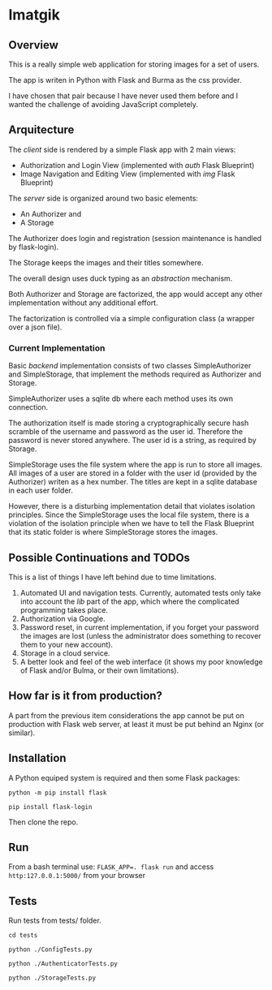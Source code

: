 # Imatgik

## Overview

This is a really simple web application for storing images for a set of users.

The app is writen in Python with Flask and Burma as the css provider.

I have chosen that pair because I have never used them before and I wanted the challenge of avoiding JavaScript completely.

## Arquitecture

The *client* side is rendered by a simple Flask app with 2 main views:
- Authorization and Login View (implemented with *auth* Flask Blueprint)
- Image Navigation and Editing View (implemented with *img* Flask Blueprint)

The *server* side is organized around two basic elements:
- An Authorizer and 
- A Storage

The Authorizer does login and registration (session maintenance is handled by flask-login).

The Storage keeps the images and their titles somewhere.

The overall design uses duck typing as an *abstraction* mechanism.

Both Authorizer and Storage are factorized, the app would accept any other implementation without any additional effort.

The factorization is controlled via a simple configuration class (a wrapper over a json file).

### Current Implementation 

Basic *backend* implementation consists of two classes SimpleAuthorizer and SimpleStorage, that implement the methods required as Authorizer and Storage.

SimpleAuthorizer uses a sqlite db where each method uses its own connection.

The authorization itself is made storing a cryptographically secure hash scramble of the username and password as the user id. Therefore the password is never stored anywhere.
The user id is a string, as required by Storage.

SimpleStorage uses the file system where the app is run to store all images. All images of a user are stored in a folder with the user id (provided by the Authorizer) writen as a hex number. The titles are kept in a sqlite database in each user folder.

However, there is a disturbing implementation detail that violates isolation principles. Since the SimpleStorage uses the local file system, there is a violation of the isolation principle when we have to tell the Flask Blueprint that its static folder is where SimpleStorage stores the images.

## Possible Continuations and TODOs

This is a list of things I have left behind due to time limitations.

1. Automated UI and navigation tests. Currently, automated tests only take into account the *lib* part of the app, which where the complicated programming takes place.
1. Authorization via Google.
1. Password reset, in current implementation, if you forget your password the images are lost (unless the administrator does something to recover them to your new account).
1. Storage in a cloud service.
1. A better look and feel of the web interface (it shows my poor knowledge of Flask and/or Bulma, or their own limitations).

## How far is it from production?

A part from the previous item considerations the app cannot be put on production with Flask web server, at least it must be put behind an Nginx (or similar). 

## Installation

A Python equiped system is required and then some Flask packages:

`python -m pip install flask`

`pip install flask-login`

Then clone the repo.

## Run
From a bash terminal use:
`FLASK_APP=. flask run`
and access `http:127.0.0.1:5000/` from your browser

## Tests
Run tests from tests/ folder.

`cd tests`

`python ./ConfigTests.py`

`python ./AuthenticatorTests.py`

`python ./StorageTests.py`

